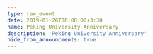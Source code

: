 ```yaml
---
type: raw_event
date: 2019-01-26T08:00:00+3:30
name: Peking University Anniversary
description: 'Peking University Anniversary'
hide_from_announcments: true
---
```

